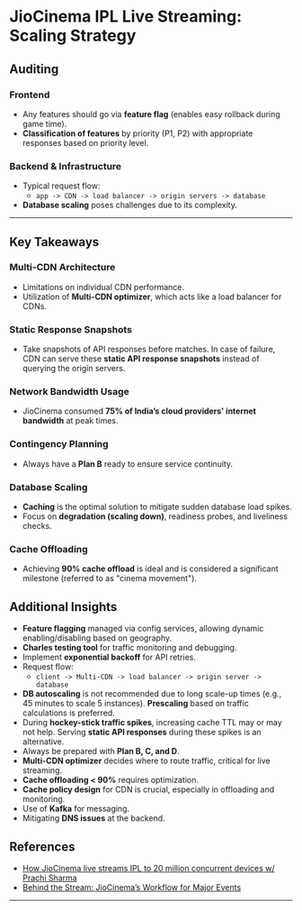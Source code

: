 # JioCinema IPL Live Streaming: Scaling Strategy

## Auditing

### Frontend
- Any features should go via **feature flag** (enables easy rollback during game time).
- **Classification of features** by priority (P1, P2) with appropriate responses based on priority level.

### Backend & Infrastructure
- Typical request flow: 
  - `app -> CDN -> load balancer -> origin servers -> database`
- **Database scaling** poses challenges due to its complexity.

--- 
## Key Takeaways

### Multi-CDN Architecture
- Limitations on individual CDN performance.
- Utilization of **Multi-CDN optimizer**, which acts like a load balancer for CDNs.

### Static Response Snapshots
- Take snapshots of API responses before matches. In case of failure, CDN can serve these **static API response snapshots** instead of querying the origin servers.

### Network Bandwidth Usage
- JioCinema consumed **75% of India’s cloud providers' internet bandwidth** at peak times.

### Contingency Planning
- Always have a **Plan B** ready to ensure service continuity.

### Database Scaling
- **Caching** is the optimal solution to mitigate sudden database load spikes.
- Focus on **degradation (scaling down)**, readiness probes, and liveliness checks.

### Cache Offloading
- Achieving **90% cache offload** is ideal and is considered a significant milestone (referred to as "cinema movement").

## Additional Insights

- **Feature flagging** managed via config services, allowing dynamic enabling/disabling based on geography.
- **Charles testing tool** for traffic monitoring and debugging.
- Implement **exponential backoff** for API retries.
- Request flow: 
  - `client -> Multi-CDN -> load balancer -> origin server -> database`
- **DB autoscaling** is not recommended due to long scale-up times (e.g., 45 minutes to scale 5 instances). **Prescaling** based on traffic calculations is preferred.
- During **hockey-stick traffic spikes**, increasing cache TTL may or may not help. Serving **static API responses** during these spikes is an alternative.
- Always be prepared with **Plan B, C, and D**.
- **Multi-CDN optimizer** decides where to route traffic, critical for live streaming.
- **Cache offloading < 90%** requires optimization.
- **Cache policy design** for CDN is crucial, especially in offloading and monitoring.
- Use of **Kafka** for messaging.
- Mitigating **DNS issues** at the backend.

## References
- [How JioCinema live streams IPL to 20 million concurrent devices w/ Prachi Sharma](https://www.youtube.com/watch?v=36N1Bz7qW0A)
- [Behind the Stream: JioCinema’s Workflow for Major Events](https://blog.jiocinema.com/behind-the-stream-jiocinemas-workflow-for-major-events/ff)

--- 